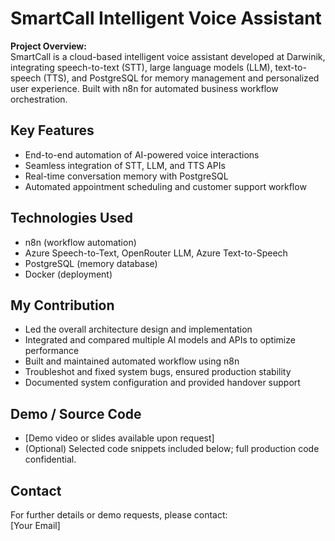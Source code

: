 # SmartCall Intelligent Voice Assistant

**Project Overview:**  
SmartCall is a cloud-based intelligent voice assistant developed at Darwinik, integrating speech-to-text (STT), large language models (LLM), text-to-speech (TTS), and PostgreSQL for memory management and personalized user experience. Built with n8n for automated business workflow orchestration.

## Key Features

- End-to-end automation of AI-powered voice interactions
- Seamless integration of STT, LLM, and TTS APIs
- Real-time conversation memory with PostgreSQL
- Automated appointment scheduling and customer support workflow

## Technologies Used

- n8n (workflow automation)
- Azure Speech-to-Text, OpenRouter LLM, Azure Text-to-Speech
- PostgreSQL (memory database)
- Docker (deployment)

## My Contribution

- Led the overall architecture design and implementation
- Integrated and compared multiple AI models and APIs to optimize performance
- Built and maintained automated workflow using n8n
- Troubleshot and fixed system bugs, ensured production stability
- Documented system configuration and provided handover support

## Demo / Source Code

- [Demo video or slides available upon request]
- (Optional) Selected code snippets included below; full production code confidential.

## Contact

For further details or demo requests, please contact:  
[Your Email]

